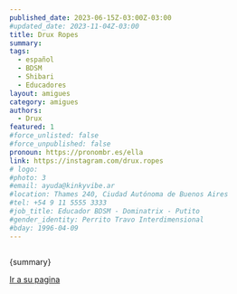 ```yaml
---
published_date: 2023-06-15Z-03:00Z-03:00
#updated_date: 2023-11-04Z-03:00
title: Drux Ropes
summary: 
tags:
  - español
  - BDSM
  - Shibari
  - Educadores
layout: amigues
category: amigues
authors:
  - Drux
featured: 1
#force_unlisted: false
#force_unpublished: false
pronoun: https://pronombr.es/ella
link: https://instagram.com/drux.ropes
# logo:
#photo: 3
#email: ayuda@kinkyvibe.ar
#location: Thames 240, Ciudad Autónoma de Buenos Aires
#tel: +54 9 11 5555 3333
#job_title: Educador BDSM - Dominatrix - Putito
#gender_identity: Perrito Travo Interdimensional
#bday: 1996-04-09
---
```


<script>
    import foto from '$lib/posts/media/drux/1.jpg';
</script>

<div class="col-2">
<img alt="" src={foto} />
<div><p>{summary}</p><p><a href={link} target="_blank">Ir a su pagina</a></p></div>
</div>
